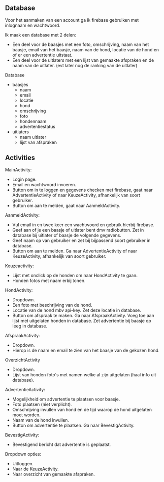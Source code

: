 ## Database
Voor het aanmaken van een account ga ik firebase gebruiken met inlognaam en wachtwoord. 

Ik maak een database met 2 delen:
* Een deel voor de baasjes met een foto, omschrijving, naam van het baasje, email van het baasje, naam van de hond, locatie van de hond en of er een advertentie uitstaat. 
* Een deel voor de uitlaters met een lijst van gemaakte afspraken en de naam van de uitlater. (evt later nog de ranking van de uitlater)

Database
  * baasjes
    * naam
    * email
    * locatie
    * hond
     * omschrijving
     * foto
     * hondennaam
    * advertentiestatus
  * uitlaters
    * naam uitlater
    * lijst van afspraken

## Activities
MainActivity: 
* Login page. 
* Email en wachtwoord invoeren. 
* Button om in te loggen en gegevens checken met firebase, gaat naar AdvertentieActivity of naar KeuzeActivity, afhankelijk van soort gebruiker. 
* Button om aan te melden, gaat naar AanmeldActivity. 

AanmeldActivity: 
* Vul email in en twee keer een wachtwoord en gebruik hierbij firebase. 
* Geef aan of je een baasje of uitlater bent dmv radiobutton. Zet in database bij uitlater of baasje de volgende gegevens. 
* Geef naam op van gebruiker en zet bij bijpassend soort gebruiker in database. 
* Button om aan te melden. Ga naar AdvertentieActivity of naar KeuzeActivity, afhankelijk van soort gebruiker. 

Keuzeactivity: 
* Lijst met onclick op de honden om naar HondActivity te gaan. 
* Honden fotos met naam erbij tonen. 

HondActivity: 
* Dropdown. 
* Een foto met beschrijving van de hond. 
* Locatie van de hond mbv api-key. Zet deze locatie in database. 
* Button om afspraak te maken. Ga naar AfspraakActivity. Voeg toe aan lijst met uitgelaten honden in database. Zet advertentie bij baasje op leeg in database. 

AfspraakActivity: 
* Dropdown. 
* Hierop is de naam en email te zien van het baasje van de gekozen hond. 

OverzichtActivity 
* Dropdown. 
* Lijst van honden foto's met namen welke al zijn uitgelaten (haal info uit database). 

AdvertentieActivity: 
* Mogelijkheid om advertentie te plaatsen voor baasje. 
* Foto plaatsen (niet verplicht). 
* Omschrijving invullen van hond en de tijd waarop de hond uitgelaten moet worden. 
* Naam van de hond invullen. 
* Button om advertentie te plaatsen. Ga naar BevestigActivity. 

BevestigActivity: 
* Bevestigend bericht dat advertentie is geplaatst. 
 

Dropdown opties: 
* Uitloggen. 
* Naar de KeuzeActivity. 
* Naar overzicht van gemaakte afspraken. 
